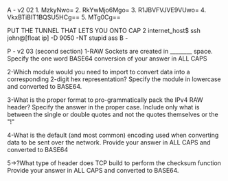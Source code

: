 A - v2 02 1. MzkyNwo=
          2. RkYwMjo6Mgo=
          3. R1JBVFVJVE9VUwo=
          4. VkxBTiBIT1BQSU5HCg==
          5. MTg0Cg==



PUT THE TUNNEL THAT LETS YOU ONTO CAP 2
internet_host$ ssh john@[float ip] -D 9050 -NT stupid ass
B - 




P - 
v2 03 (second section)
1-RAW Sockets are created in ________ space. Specify the one word BASE64 conversion of your answer in ALL CAPS

2-Which module would you need to import to convert data into a corresponding 2-digit hex representation?
Specify the module in lowercase and converted to BASE64.

3-What is the proper format to pro-grammatically pack the IPv4 RAW header?
Specify the answer in the proper case. Include only what is between the single or double quotes and not the quotes themselves or the "!"

4-What is the default (and most common) encoding used when converting data to be sent over the network.
Provide your answer in ALL CAPS and converted to BASE64

5->?What type of header does TCP build to perform the checksum function
Provide your answer in ALL CAPS and converted to BASE64.

